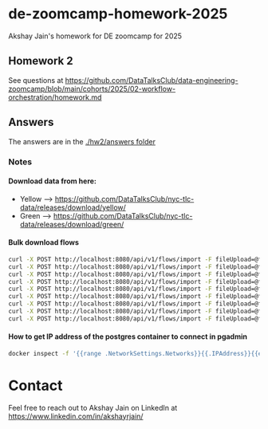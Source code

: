 # de-zoomcamp-homework-2025
Akshay Jain's homework for DE zoomcamp for 2025

## Homework 2
See questions at https://github.com/DataTalksClub/data-engineering-zoomcamp/blob/main/cohorts/2025/02-workflow-orchestration/homework.md

## Answers
The answers are in the [./hw2/answers folder](./hw2/answers)

### Notes
#### Download data from here:
- Yellow --> https://github.com/DataTalksClub/nyc-tlc-data/releases/download/yellow/
- Green --> https://github.com/DataTalksClub/nyc-tlc-data/releases/download/green/

#### Bulk download flows
```bash
curl -X POST http://localhost:8080/api/v1/flows/import -F fileUpload=@flows/01_getting_started_data_pipeline.yaml
curl -X POST http://localhost:8080/api/v1/flows/import -F fileUpload=@flows/02_postgres_taxi.yaml
curl -X POST http://localhost:8080/api/v1/flows/import -F fileUpload=@flows/02_postgres_taxi_scheduled.yaml
curl -X POST http://localhost:8080/api/v1/flows/import -F fileUpload=@flows/03_postgres_dbt.yaml
curl -X POST http://localhost:8080/api/v1/flows/import -F fileUpload=@flows/04_gcp_kv.yaml
curl -X POST http://localhost:8080/api/v1/flows/import -F fileUpload=@flows/05_gcp_setup.yaml
curl -X POST http://localhost:8080/api/v1/flows/import -F fileUpload=@flows/06_gcp_taxi.yaml
curl -X POST http://localhost:8080/api/v1/flows/import -F fileUpload=@flows/06_gcp_taxi_scheduled.yaml
curl -X POST http://localhost:8080/api/v1/flows/import -F fileUpload=@flows/07_gcp_dbt.yaml
```

#### How to get IP address of the postgres container to connect in pgadmin
```bash
docker inspect -f '{{range .NetworkSettings.Networks}}{{.IPAddress}}{{end}}' zoomcamp-postgres-1
```

# Contact
Feel free to reach out to Akshay Jain on LinkedIn at https://www.linkedin.com/in/akshayrjain/